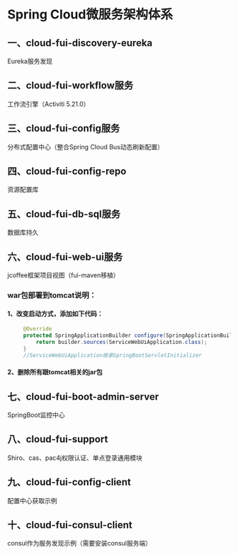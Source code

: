 # Spring Cloud微服务架构体系
## 一、cloud-fui-discovery-eureka
Eureka服务发现
## 二、cloud-fui-workflow服务
工作流引擎（Activiti 5.21.0）
## 三、cloud-fui-config服务
分布式配置中心（整合Spring Cloud Bus动态刷新配置）
## 四、cloud-fui-config-repo
资源配置库
## 五、cloud-fui-db-sql服务
数据库持久
## 六、cloud-fui-web-ui服务
jcoffee框架项目视图（fui-maven移植）
### war包部署到tomcat说明：
#### 1、改变启动方式，添加如下代码：
```java 
     @Override
     protected SpringApplicationBuilder configure(SpringApplicationBuilder builder) {
         return builder.sources(ServiceWebUiApplication.class);
     }
     //ServiceWebUiApplication继承SpringBootServletInitializer
```
#### 2、删除所有跟tomcat相关的jar包
## 七、cloud-fui-boot-admin-server
SpringBoot监控中心
## 八、cloud-fui-support
Shiro、cas、pac4j权限认证、单点登录通用模块
## 九、cloud-fui-config-client
配置中心获取示例
## 十、cloud-fui-consul-client
consul作为服务发现示例（需要安装consul服务端）